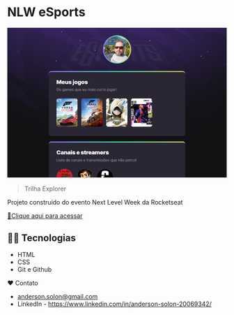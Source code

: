 # NLW eSports

![preview](./.github/preview.png)

> Trilha Explorer

Projeto construído do evento Next Level Week da Rocketseat

[🔗Clique aqui para acessar](https://andersonsolon.github.io/NLW_eSport/)

## 🧑‍💻 Tecnologias

- HTML
- CSS
- Git e Github

❤️ Contato

- anderson.solon@gmail.com
- LinkedIn - https://www.linkedin.com/in/anderson-solon-20069342/
